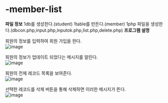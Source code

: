 # -member-list
**파일 정보**
1db를 생성한다.(student)
1table를 만든다.(member)
1php 파일을 생성한다.(dbcon.php,input.php,inputok.php,list.php,delete.php)
**프로그램 설명**

회원의 정보를 입력하여 회원 가입을 한다.<br>
![image](https://user-images.githubusercontent.com/102715143/172592600-9ad5920e-f304-4f0f-a1d0-6a9eb9c3656e.png)<br>

회원의 정보가 업데이트 되었다는 메시지를 알린다.<br>
![image](https://user-images.githubusercontent.com/102715143/172593422-bfcfc054-b782-4899-8a71-4e1c34fbbb36.png)<br>

회원의 전체 레코드 목록을 보여준다.<br>
![image](https://user-images.githubusercontent.com/102715143/172593700-06ceff68-b9b7-4e09-bd4c-dba04cead515.png)<br>

선택한 레코드를 삭제 버튼을 통해 삭제하면 이러한 메시지가 뜬다.<br>
![image](https://user-images.githubusercontent.com/102715143/172593885-7dba9c92-fa21-47ef-9db3-5ffc811b5c94.png)<br>

